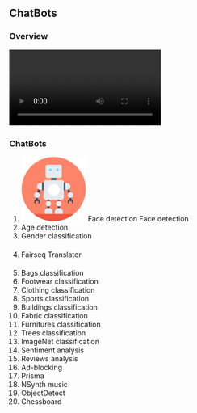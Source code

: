 ## ChatBots

### Overview

<video class="vidoe" src="http://baobab.kaiyanapp.com/api/v1/playUrl?vid=17129&editionType=normal&source=qcloud">视频</video>


### ChatBots

1. ![Face detection](https://raw.githubusercontent.com/yangboz/DeepDetectMessager/master/ChatBotJSQMessager/AIChatBots/robots/128/face.png) Face detection Face detection 
2. Age detection
3. Gender classification
#### 
4. Fairseq Translator
####
5. Bags classification
6. Footwear classification
7. Clothing classification
8. Sports classification
9. Buildings classification
10. Fabric classification
11. Furnitures classification
12. Trees classification
13. ImageNet classification
14. Sentiment analysis
15. Reviews analysis
16. Ad-blocking
17. Prisma
18. NSynth music
19. ObjectDetect
20. Chessboard

